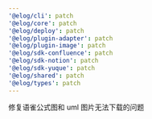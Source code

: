 ```yaml
---
'@elog/cli': patch
'@elog/core': patch
'@elog/deploy': patch
'@elog/plugin-adapter': patch
'@elog/plugin-image': patch
'@elog/sdk-confluence': patch
'@elog/sdk-notion': patch
'@elog/sdk-yuque': patch
'@elog/shared': patch
'@elog/types': patch
---
```


修复语雀公式图和 uml 图片无法下载的问题
